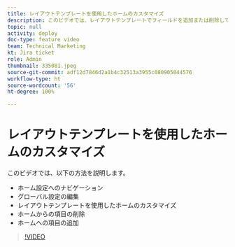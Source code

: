 ```yaml
---
title: レイアウトテンプレートを使用したホームのカスタマイズ
description: このビデオでは、レイアウトテンプレートでフィールドを追加または削除してホームをカスタマイズする方法を説明します。
topic: null
activity: deploy
doc-type: feature video
team: Technical Marketing
kt: Jira ticket
role: Admin
thumbnail: 335081.jpeg
source-git-commit: adf12d7846d2a1b4c32513a3955c080905044576
workflow-type: ht
source-wordcount: '56'
ht-degree: 100%

---
```


# レイアウトテンプレートを使用したホームのカスタマイズ

このビデオでは、以下の方法を説明します。

* ホーム設定へのナビゲーション
* グローバル設定の編集
* レイアウトテンプレートを使用したホームのカスタマイズ
* ホームからの項目の削除
* ホームへの項目の追加

>[!VIDEO](https://video.tv.adobe.com/v/335081/?quality=12)
